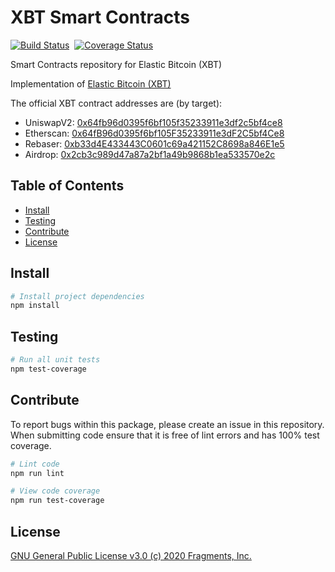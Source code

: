 # XBT Smart Contracts

[![Build Status](https://github.com/ElasticBTC-XBT/elastic-bitcoin-xbt-contract/workflows/XBT%20Smart%20Contracts/badge.svg)](https://github.com/ElasticBTC-XBT/elastic-bitcoin-xbt-contract)&nbsp;&nbsp;[![Coverage Status](https://codecov.io/gh/ElasticBTC-XBT/elastic-bitcoin-xbt-contract/graph/badge.svg)](https://app.codecov.io/gh/ElasticBTC-XBT/elastic-bitcoin-xbt-contract/)

Smart Contracts repository for Elastic Bitcoin (XBT)

Implementation of [Elastic Bitcoin (XBT)](https://elasticbitcoin.org/)

The official XBT contract addresses are (by target):
- UniswapV2: [0x64fb96d0395f6bf105f35233911e3df2c5bf4ce8](https://info.uniswap.org/token/0x64fb96d0395f6bf105f35233911e3df2c5bf4ce8)
- Etherscan: [0x64fB96d0395f6bf105F35233911e3dF2C5bf4Ce8](https://etherscan.io/token/0x64fB96d0395f6bf105F35233911e3dF2C5bf4Ce8)
- Rebaser: [0xb33d4E433443C0601c69a421152C8698a846E1e5](https://etherscan.io/token/0xb33d4E433443C0601c69a421152C8698a846E1e5)
- Airdrop: [0x2cb3c989d47a87a2bf1a49b9868b1ea533570e2c](https://etherscan.io/address/0x2cb3c989d47a87a2bf1a49b9868b1ea533570e2c)

## Table of Contents

- [Install](#install)
- [Testing](#testing)
- [Contribute](#contribute)
- [License](#license)


## Install

```bash
# Install project dependencies
npm install
```

## Testing

``` bash
# Run all unit tests
npm test-coverage
```

## Contribute

To report bugs within this package, please create an issue in this repository.
When submitting code ensure that it is free of lint errors and has 100% test coverage.

``` bash
# Lint code
npm run lint

# View code coverage
npm run test-coverage
```

## License

[GNU General Public License v3.0 (c) 2020 Fragments, Inc.](./LICENSE)
